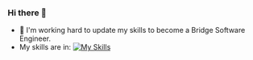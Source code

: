 ### Hi there 👋
- 🌱 I'm working hard to update my skills to become a Bridge Software Engineer.
- My skills are in: [![My Skills](https://skillicons.dev/icons?i=typescript,nginx,js,java,rails,ruby,git,postgres,vscode,linux,mysql,=light)](https://skillicons.dev)
